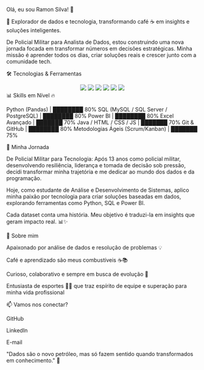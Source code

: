Olá, eu sou Ramon Silva! 👋

🚀 Explorador de dados e tecnologia, transformando café ☕ em insights e soluções inteligentes.

De Policial Militar para Analista de Dados, estou construindo uma nova jornada focada em transformar números em decisões estratégicas. Minha missão é aprender todos os dias, criar soluções reais e crescer junto com a comunidade tech.

🛠️ Tecnologias & Ferramentas
<div align="center"> <img src="https://img.shields.io/badge/Python-3776AB?style=for-the-badge&logo=python&logoColor=white" /> 
  <img src="https://img.shields.io/badge/Pandas-150458?style=for-the-badge&logo=pandas&logoColor=white" /> 
  <img src="https://img.shields.io/badge/Power%20BI-F2C811?style=for-the-badge&logo=power-bi&logoColor=black" /> 
  <img src="https://img.shields.io/badge/SQL-4479A1?style=for-the-badge&logo=mysql&logoColor=white" /> 
  <img src="https://img.shields.io/badge/Excel-217346?style=for-the-badge&logo=microsoft-excel&logoColor=white" /> 
  <img src="https://img.shields.io/badge/Git-F05032?style=for-the-badge&logo=git&logoColor=white" /> </div>
📊 Skills em Nível 🔥

Python (Pandas) | ████████ 80%
SQL (MySQL / SQL Server / PostgreSQL) | ████████ 80%
Power BI | ████████ 80%
Excel Avançado | ███████ 70%
Java / HTML / CSS / JS | ███████ 70%
Git & GitHub | ████████ 80%
Metodologias Ágeis (Scrum/Kanban) | ███████ 75%

🌱 Minha Jornada

De Policial Militar para Tecnologia:
Após 13 anos como policial militar, desenvolvendo resiliência, liderança e tomada de decisão sob pressão, decidi transformar minha trajetória e me dedicar ao mundo dos dados e da programação.

Hoje, como estudante de Análise e Desenvolvimento de Sistemas, aplico minha paixão por tecnologia para criar soluções baseadas em dados, explorando ferramentas como Python, SQL e Power BI.

Cada dataset conta uma história. Meu objetivo é traduzi-la em insights que geram impacto real. 📊✨

🎨 Sobre mim

Apaixonado por análise de dados e resolução de problemas 💡

Café e aprendizado são meus combustíveis ☕📚

Curioso, colaborativo e sempre em busca de evolução 🤝

Entusiasta de esportes 🏋️‍♂️ que traz espírito de equipe e superação para minha vida profissional

📫 Vamos nos conectar?

GitHub

LinkedIn

E-mail

"Dados são o novo petróleo, mas só fazem sentido quando transformados em conhecimento." 🚀
